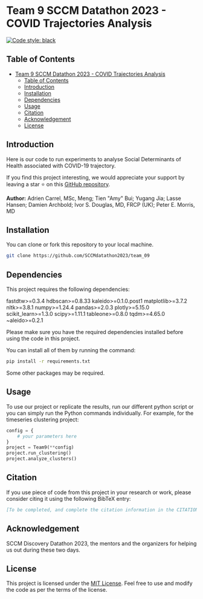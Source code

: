 # Team 9 SCCM Datathon 2023 - COVID Trajectories Analysis

[![Code style: black](https://img.shields.io/badge/code%20style-black-000000.svg)](https://github.com/psf/black)

## Table of Contents

- [Team 9 SCCM Datathon 2023 - COVID Trajectories Analysis](#team-9-sccm-datathon-2023---covid-trajectories-analysis)
  - [Table of Contents](#table-of-contents)
  - [Introduction](#introduction)
  - [Installation](#installation)
  - [Dependencies](#dependencies)
  - [Usage](#usage)
  - [Citation](#citation)
  - [Acknowledgement](#acknowledgement)
  - [License](#license)

## Introduction

Here is our code to run experiments to analyse Social Determinants of Health associated with COVID-19 trajectory.

If you find this project interesting, we would appreciate your support by leaving a star ⭐ on this [GitHub repository](https://github.com/SCCMdatathon2023/team_09).

**Author:** Adrien Carrel, MSc, Meng; Tien "Amy" Bui; Yugang Jia; Lasse Hansen; Damien Archbold; Ivor S. Douglas, MD, FRCP (UK); Peter E. Morris, MD

## Installation

You can clone or fork this repository to your local machine.

```bash
git clone https://github.com/SCCMdatathon2023/team_09
```

## Dependencies

This project requires the following dependencies:

fastdtw>=0.3.4
hdbscan>=0.8.33
kaleido>=0.1.0.post1
matplotlib>=3.7.2
nltk>=3.8.1
numpy>=1.24.4
pandas>=2.0.3
plotly>=5.15.0
scikit_learn>=1.3.0
scipy>=1.11.1
tableone>=0.8.0
tqdm>=4.65.0
~aleido>=0.2.1

Please make sure you have the required dependencies installed before using the code in this project.

You can install all of them by running the command:

```bash
pip install -r requirements.txt
```

Some other packages may be required.

## Usage

To use our project or replicate the results, run our different python script or you can simply run the Python commands individually. For example, for the timeseries clustering project:

```python
config = {
    # your parameters here
}
project = Team9(**config)
project.run_clustering()
project.analyze_clusters()
```

## Citation

If you use piece of code from this project in your research or work, please consider citing it using the following BibTeX entry:

```bibtex
[To be completed, and complete the citation information in the CITATION.cff file provided in the repository.]
```

## Acknowledgement

SCCM Discovery Datathon 2023, the mentors and the organizers for helping us out during these two days.

## License

This project is licensed under the [MIT License](https://choosealicense.com/licenses/mit/). Feel free to use and modify the code as per the terms of the license.
